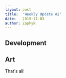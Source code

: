```yaml
---
layout: post
title:  "Weekly Update #2"
date:   2019-11-03
author: Zaphyk
---
```


## Development

## Art

That's all!
